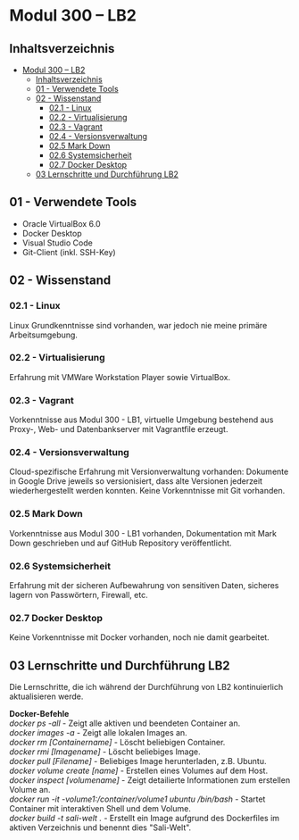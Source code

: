 # Modul 300 – LB2

## Inhaltsverzeichnis
- [Modul 300 – LB2](#modul-300-%E2%80%93-lb2)
  - [Inhaltsverzeichnis](#inhaltsverzeichnis)
  - [01 - Verwendete Tools](#01---verwendete-tools)
  - [02 - Wissenstand](#02---wissenstand)
    - [02.1 - Linux](#021---linux)
    - [02.2 - Virtualisierung](#022---virtualisierung)
    - [02.3 - Vagrant](#023---vagrant)
    - [02.4 - Versionsverwaltung](#024---versionsverwaltung)
    - [02.5 Mark Down](#025-mark-down)
    - [02.6 Systemsicherheit](#026-systemsicherheit)
    - [02.7 Docker Desktop](#027-docker-desktop)
  - [03 Lernschritte und Durchführung LB2](#03-lernschritte-und-durchf%C3%BChrung-lb2)


## 01 - Verwendete Tools
* Oracle VirtualBox 6.0
* Docker Desktop
* Visual Studio Code
* Git-Client (inkl. SSH-Key)
  
## 02 - Wissenstand

### 02.1 - Linux
Linux Grundkenntnisse sind vorhanden, war jedoch nie meine primäre Arbeitsumgebung.

### 02.2 - Virtualisierung
Erfahrung mit VMWare Workstation Player sowie VirtualBox.

### 02.3 - Vagrant
Vorkenntnisse aus Modul 300 - LB1, virtuelle Umgebung bestehend aus Proxy-, Web- und Datenbankserver mit Vagrantfile erzeugt.  

### 02.4 - Versionsverwaltung
Cloud-spezifische Erfahrung mit Versionverwaltung vorhanden: Dokumente in Google Drive jeweils so versionisiert, dass alte Versionen jederzeit wiederhergestellt werden konnten.
Keine Vorkenntnisse mit Git vorhanden.

### 02.5 Mark Down
Vorkenntnisse aus Modul 300 - LB1 vorhanden, Dokumentation mit Mark Down geschrieben und auf GitHub Repository veröffentlicht.

### 02.6 Systemsicherheit
Erfahrung mit der sicheren Aufbewahrung von sensitiven Daten, sicheres lagern von Passwörtern, Firewall, etc.  

### 02.7 Docker Desktop
Keine Vorkenntnisse mit Docker vorhanden, noch nie damit gearbeitet.

## 03 Lernschritte und Durchführung LB2
Die Lernschritte, die ich während der Durchführung von LB2 kontinuierlich aktualisieren werde.  

**Docker-Befehle**  
*docker ps -all*                                                - Zeigt alle aktiven und beendeten Container an.  
*docker images -a*                                              - Zeigt alle lokalen Images an.  
*docker rm [Containername]*                                     - Löscht beliebigen Container.  
*docker rmi [Imagename]*                                        - Löscht beliebiges Image.  
*docker pull [Filename]*                                        - Beliebiges Image herunterladen, z.B. Ubuntu.  
*docker volume create [name]*                                   - Erstellen eines Volumes auf dem Host.  
*docker inspect [volumename]*                                   - Zeigt detailierte Informationen zum erstellen Volume an.  
*docker run -it -volume1:/container/volume1 ubuntu /bin/bash*   - Startet Container mit interaktiven Shell und dem Volume.  
*docker build -t sali-welt .*                                   - Erstellt ein Image aufgrund des Dockerfiles im aktiven Verzeichnis und benennt dies "Sali-Welt".  
